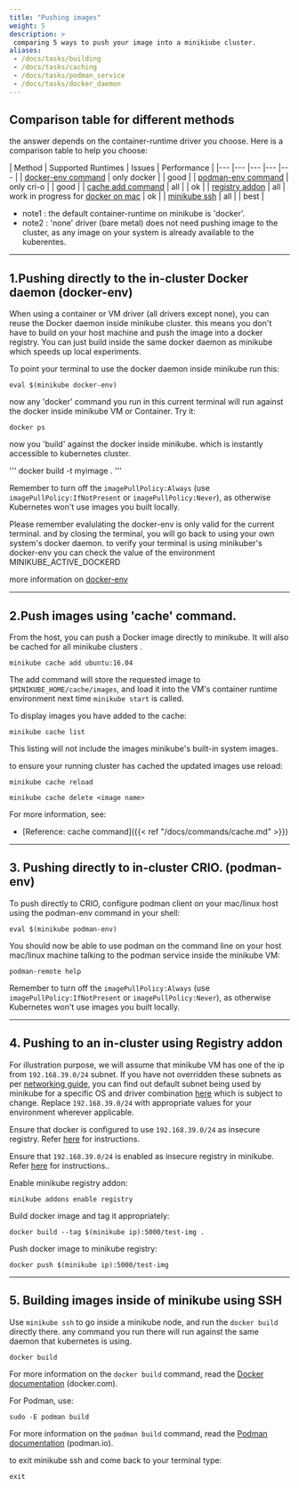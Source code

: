 ```yaml
---
title: "Pushing images"
weight: 5
description: >
 comparing 5 ways to push your image into a minikiube cluster.
aliases:
 - /docs/tasks/building
 - /docs/tasks/caching
 - /docs/tasks/podman_service
 - /docs/tasks/docker_daemon
---
```


## Comparison table for different methods 
the answer depends on the container-runtime driver you choose. 
Here is a comparison table to help you choose:


| Method   	| Supported Runtimes   	|  Issues 	|  Performance 	|
|---	|---	|---	|---	|---	|
|  [docker-env command](http://localhost:1313/docs/handbook/pushing/#pushing-directly-to-the-in-cluster-docker-daemon)	|   only docker	|  	|  good 	|
|  [podman-env command](http://localhost:1313/docs/handbook/pushing/#pushing-directly-to-in-cluster-crio)	|   only cri-o	|     |  good 	|
|  [cache add command](http://localhost:1313/docs/handbook/pushing/#push-images-using-cache-command) 	|  all 	|    	|  ok 	|
|  [registry addon](http://localhost:1313/docs/handbook/pushing/#pushing-to-an-in-cluster-using-a-registry-addon)   |   all	|   work in progress for [docker on mac](https://github.com/kubernetes/minikube/issues/7535) |  ok 	|
|  [minikube ssh](http://localhost:1313/docs/handbook/pushing/#building-images-inside-of-minikube-using-ssh)   |   all	|    |  best 	|


* note1 : the default container-runtime on minikube is 'docker'.
* note2 : 'none' driver (bare metal) does not need pushing image to the cluster, as any image on your system is already available to the kuberentes.

---

## 1.Pushing directly to the in-cluster Docker daemon (docker-env)
When using a container or VM driver (all drivers except none), you can reuse the Docker daemon inside minikube cluster.
this means you don't have to build on your host machine and push the image into a docker registry. You can just build inside the same docker daemon as minikube which speeds up local experiments.

To point your terminal to use the docker daemon inside minikube run this:

```shell
eval $(minikube docker-env)
```

now any 'docker' command you run in this current terminal will run against the docker inside minikube VM or Container.
Try it:

```shell
docker ps
```

now you 'build' against the docker inside minikube. which is instantly accessible to kubernetes cluster.

'''
docker build -t myimage .
'''

Remember to turn off the `imagePullPolicy:Always` (use `imagePullPolicy:IfNotPresent` or `imagePullPolicy:Never`), as otherwise Kubernetes won't use images you built locally.


Please remember evalulating the docker-env is only valid for the current terminal.
and by closing the terminal, you will go back to using your own system's docker daemon.
to verify your terminal is using minikuber's docker-env you can check the value of the environment MINIKUBE_ACTIVE_DOCKERD

more information on [docker-env](https://minikube.sigs.k8s.io/docs/commands/docker-env/)

---

## 2.Push images using 'cache' command.

From the host, you can push a Docker image directly to minikube. It will also be cached for all minikube clusters .

```shell
minikube cache add ubuntu:16.04
```

The add command will store the requested image to `$MINIKUBE_HOME/cache/images`, and load it into the VM's container runtime environment next time `minikube start` is called.

To display images you have added to the cache:

```shell
minikube cache list
```

This listing will not include the images minikube's built-in system images.

to ensure your running cluster has cached the updated images use reload:

```shell
minikube cache reload
```


```shell
minikube cache delete <image name>
```

For more information, see:

* [Reference: cache command]({{< ref "/docs/commands/cache.md" >}})

---

## 3. Pushing directly to in-cluster CRIO. (podman-env)

To push directly to CRIO, configure podman client on your mac/linux host using the podman-env command in your shell:

```shell
eval $(minikube podman-env)
```

You should now be able to use podman on the command line on your host mac/linux machine talking to the podman service inside the minikube VM:

```shell
podman-remote help
```

Remember to turn off the `imagePullPolicy:Always` (use `imagePullPolicy:IfNotPresent` or `imagePullPolicy:Never`), as otherwise Kubernetes won't use images you built locally.

---

## 4. Pushing to an in-cluster using Registry addon

For illustration purpose, we will assume that minikube VM has one of the ip from `192.168.39.0/24` subnet. If you have not overridden these subnets as per [networking guide](https://minikube.sigs.k8s.io/reference/networking/), you can find out default subnet being used by minikube for a specific OS and driver combination [here](https://github.com/kubernetes/minikube/blob/dfd9b6b83d0ca2eeab55588a16032688bc26c348/pkg/minikube/cluster/cluster.go#L408) which is subject to change. Replace `192.168.39.0/24` with appropriate values for your environment wherever applicable.

Ensure that docker is configured to use `192.168.39.0/24` as insecure registry. Refer [here](https://docs.docker.com/registry/insecure/) for instructions.

Ensure that `192.168.39.0/24` is enabled as insecure registry in minikube. Refer [here](https://minikube.sigs.k8s.io/Handbook/registry/insecure/) for instructions..

Enable minikube registry addon:

```shell
minikube addons enable registry
```

Build docker image and tag it appropriately:

```shell
docker build --tag $(minikube ip):5000/test-img .
```

Push docker image to minikube registry:

```shell
docker push $(minikube ip):5000/test-img
```

---

## 5. Building images inside of minikube using SSH

Use `minikube ssh` to go inside a minikube node, and run the `docker build` directly there.
any command you run there will run against the same daemon that kubernetes is using.

```shell
docker build
```

For more information on the `docker build` command, read the [Docker documentation](https://docs.docker.com/engine/reference/commandline/build/) (docker.com).

For Podman, use:

```shell
sudo -E podman build
```

For more information on the `podman build` command, read the [Podman documentation](https://github.com/containers/libpod/blob/master/docs/source/markdown/podman-build.1.md) (podman.io).

to exit minikube ssh and come back to your terminal type:
```shell
exit
```
